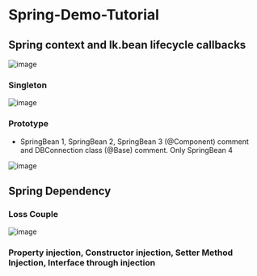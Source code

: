 # Spring-Demo-Tutorial 

## Spring context and lk.bean lifecycle callbacks

![image](https://github.com/Mindula-Dilthushan/Spring-Demo-Tutorial/blob/master/assets/Spring%20context%20and%20bean%20lifecycle%20callbacks.png)

### Singleton

![image](https://github.com/Mindula-Dilthushan/Spring-Demo-Tutorial/blob/master/assets/singleton.jpg)


### Prototype

* SpringBean 1, SpringBean 2, SpringBean 3 (@Component) comment and DBConnection class (@Base) comment. Only SpringBean 4

![image](https://github.com/Mindula-Dilthushan/Spring-Demo-Tutorial/blob/master/assets/prototype.jpg)


## Spring Dependency

### Loss Couple
![image](https://github.com/Mindula-Dilthushan/Spring-Demo-Tutorial/blob/master/assets/Loss%20Couple.jpg)

### Property injection, Constructor injection, Setter Method Injection, Interface through injection




